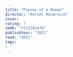 ```yaml
---
title: "Pieces of a Woman"
director: "Kornél Mundruczó"
cover: 
rating: 7
imdb: "tt11161474"
publishYear: "2021"
read: "2021"
tags:
- 
---
```

